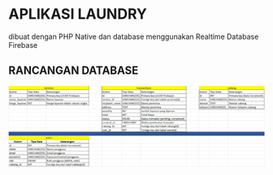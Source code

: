 # APLIKASI LAUNDRY 
dibuat dengan PHP Native dan database menggunakan Realtime Database Firebase

## RANCANGAN DATABASE
![image](rancangan.png)
